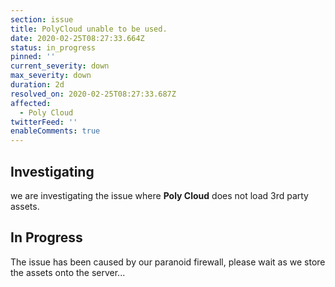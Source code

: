 ```yaml
---
section: issue
title: PolyCloud unable to be used.
date: 2020-02-25T08:27:33.664Z
status: in_progress
pinned: ''
current_severity: down
max_severity: down
duration: 2d
resolved_on: 2020-02-25T08:27:33.687Z
affected:
  - Poly Cloud
twitterFeed: ''
enableComments: true
---
```

## **Investigating**

we are investigating the issue where **Poly Cloud** does not load 3rd party assets.

## In Progress

The issue has been caused by our paranoid firewall, please wait as we store the assets onto the server...
